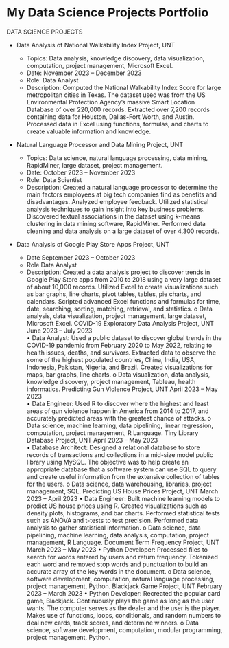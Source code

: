 # My Data Science Projects Portfolio

DATA SCIENCE PROJECTS
 
* Data Analysis of National Walkability Index Project, UNT
  * Topics: Data analysis, knowledge discovery, data visualization, computation, project management, Microsoft Excel.
  * Date: November 2023 – December 2023  
  * Role: Data Analyst
  * Description: Computed the National Walkability Index Score for large metropolitan cities in Texas. The dataset used was from the US Environmental Protection Agency’s massive Smart Location Database of over 220,000 records. Extracted over 7,200 records containing data for Houston, Dallas-Fort Worth, and Austin. Processed data in Excel using functions, formulas, and charts to create valuable information and knowledge.
  
* Natural Language Processor and Data Mining Project, UNT
   * Topics: Data science, natural language processing, data mining, RapidMiner, large dataset, project management.
   * Date: October 2023 – November 2023
   * Role: Data Scientist
   * Description: Created a natural language processor to determine the main factors employees at big tech companies find as benefits and disadvantages. Analyzed employee feedback. Utilized statistical analysis techniques to gain insight into key business problems. Discovered textual associations in the dataset using k-means clustering in data mining software, RapidMiner. Performed data cleaning and data analysis on a large dataset of over 4,300 records.
 
* Data Analysis of Google Play Store Apps Project, UNT
  * Date September 2023 – October 2023
  * Role Data Analyst
  * Description: Created a data analysis project to discover trends in Google Play Store apps from 2010 to 2018 using a very large dataset of about 10,000 records. Utilized Excel to create visualizations such as bar graphs, line charts, pivot tables, tables, pie charts, and calendars. Scripted advanced Excel functions and formulas for time, date, searching, sorting, matching, retrieval, and statistics.
o	Data analysis, data visualization, project management, large dataset, Microsoft Excel. 
COVID-19 Exploratory Data Analysis Project, UNT
June 2023 – July 2023  
•	Data Analyst: Used a public dataset to discover global trends in the COVID-19 pandemic from February 2020 to May 2022, relating to health issues, deaths, and survivors. Extracted data to observe the some of the highest populated countries, China, India, USA, Indonesia, Pakistan, Nigeria, and Brazil. Created visualizations for maps, bar graphs, line charts. 
o	Data visualization, data analysis, knowledge discovery, project management, Tableau, health informatics. 
Predicting Gun Violence Project, UNT
April 2023 – May 2023  
•	Data Engineer: Used R to discover where the highest and least areas of gun violence happen in America from 2014 to 2017, and accurately predicted areas with the greatest chance of attacks.
o	Data science, machine learning, data pipelining, linear regression, computation, project management, R Language. 
Tiny Library Database Project, UNT
April 2023 – May 2023  
•	Database Architect: Designed a relational database to store records of transactions and collections in a mid-size model public library using MySQL. The objective was to help create an appropriate database that a software system can use SQL to query and create useful information from the extensive collection of tables for the users.
o	Data science, data warehousing, libraries, project management, SQL. 
Predicting US House Prices Project, UNT
March 2023 – April 2023 
•	Data Engineer: Built machine learning models to predict US house prices using R. Created visualizations such as density plots, histograms, and bar charts. Performed statistical tests such as ANOVA and t-tests to test precision. Performed data analysis to gather statistical information.
o	Data science, data pipelining, machine learning, data analysis, computation, project management, R Language. 
Document Term Frequency Project, UNT
March 2023 – May 2023 
•	Python Developer: Processed files to search for words entered by users and return frequency. Tokenized each word and removed stop words and punctuation to build an accurate array of the key words in the document. 
o	Data science, software development, computation, natural language processing, project management, Python. 
Blackjack Game Project, UNT
February 2023 – March 2023 
•	Python Developer: Recreated the popular card game, Blackjack. Continuously plays the game as long as the user wants. The computer serves as the dealer and the user is the player. Makes use of functions, loops, conditionals, and random numbers to deal new cards, track scores, and determine winners.
o	Data science, software development, computation, modular programming, project management, Python. 
